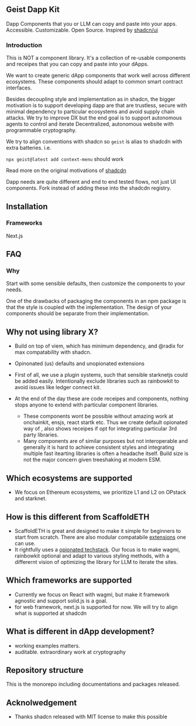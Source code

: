 ## Geist Dapp Kit

Dapp Components that you or LLM can copy and paste into your apps. Accessible. Customizable. Open Source.
Inspired by [shadcn/ui](https://github.com/shadcn-ui/ui/tree/main)

### Introduction 

This is NOT a component library. It's a collection of re-usable components and receipes that you can copy and paste into your dApps.

We want to create generic dApp components that work well across different ecosystems. 
These components should adapt to common smart contract interfaces. 


Besides decoupling style and implementation as in shadcn, the bigger motivation is to support developing dapp are that are trustless, secure with minimal dependency to particular ecosystems and avoid supply chain attacks. We try to improve DX but the end goal is to support autonomous agents to control and iterate Decentralized, autonomous website with programmable cryptography. 

We try to align conventions with shadcn so `geist` is alias to shadcdn with extra batteries. 
i.e.

`npx geist@latest add context-menu` should work


Read more on the original motivations of [shadcdn](https://ui.shadcn.com/docs)

Dapp needs are quite different and end to end tested flows, not just UI components. Fork instead of adding these into the shadcdn registry.

## Installation

### Frameworks
Next.js

## FAQ

### Why 
Start with some sensible defaults, then customize the components to your needs.

One of the drawbacks of packaging the components in an npm package is that the style is coupled with the implementation. The design of your components should be separate from their implementation.

## Why not using library X?

- Build on top of viem, which has minimum dependency, and @radix for max compatability with shadcn. 

- Opinonated (us) defaults and unopionated extensions  
 - First of all, we use a plugin systems, such that sensible starknetjs could be added easily. Intentionally exclude libraries such as rainbowkit to avoid issues like ledger connect kit. 
- At the end of the day these are code receipes and components, nothing stops anyone to extend with particular component libraries.    
    - These components wont be possible without amazing work at onchainkit, ensjs, react startk etc. Thus we create default opionated way of , also shows receipes if opt for integrating particular 3rd party libraries.
    - Many components are of similar purposes but not interoperable and generally it is hard to achieve consistent styles and integrating multiple fast itearting libraries is often a headache itself. Build size is not the major concern given treeshaking at modern ESM. 

## Which ecosystems are supported
- We focus on Ethereum ecosystems, we prioritize L1 and L2 on OPstack and starknet. 


## How is this different from ScaffoldETH
- ScaffoldETH is great and designed to make it simple for beginners to start from scratch. There are also modular compatabile [extensions](https://docs.scaffoldeth.io/extensions/) one can use. 
- It rightfully uses a [opionated techstack](https://docs.scaffoldeth.io/#scaffold-eth-2-tech-stack). Our focus is to make wagmi, rainbowkit optional and adapt to various styling methods, with a differernt vision of optimizing the library for LLM to iterate the sites.


## Which frameworks are supported
- Currently we focus on React with wagmi, but make it framework agnostic and support solid.js is a goal.
- for web framework, next.js is supported for now. We will try to align what is supported at shadcdn


## What is different in dApp development?
- working examples matters.
- auditable. extraordinary work at cryptography 


## Repository structure
This is the monorepo including documentations and packages released. 


## Acknolwedgement
- Thanks shadcn released with MIT license to make this possible